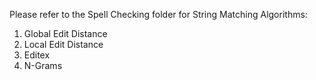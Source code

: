 Please refer to the Spell Checking folder for String Matching Algorithms:
1) Global Edit Distance
2) Local Edit Distance
3) Editex
4) N-Grams

